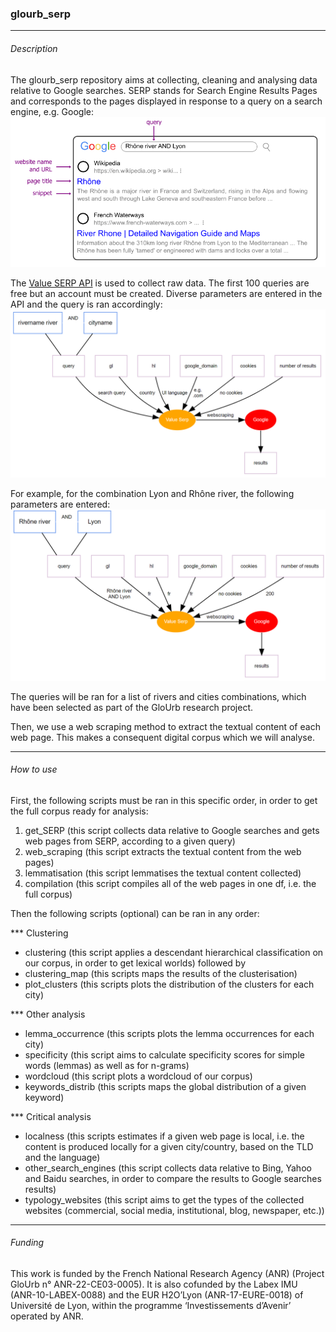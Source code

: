 ### glourb_serp
___________
###### Description

The glourb_serp repository aims at collecting, cleaning and analysing data relative to Google searches. SERP stands for Search Engine Results Pages and corresponds to the pages displayed in response to a query on a search engine, e.g. Google: ![A diagram showing the structure of a Search Engine Results Page](https://github.com/lbajemon/glourb_serp/blob/main/figures/SERP_structure.png)

The [Value SERP API](https://get.valueserp.com/try-it-free/) is used to collect raw data. The first 100 queries are free but an account must be created. Diverse parameters are entered in the API and the query is ran accordingly: ![A diagram showing the entered parameters](https://github.com/lbajemon/glourb_serp/blob/main/figures/query_parameters_diagram.png)

For example, for the combination Lyon and Rhône river, the following parameters are entered: ![!A diagram showing the entered parameters for the city of Lyon](https://github.com/lbajemon/glourb_serp/blob/main/figures/query_parameters_ex_lyon.png)

The queries will be ran for a list of rivers and cities combinations, which have been selected as part of the GloUrb research project.

Then, we use a web scraping method to extract the textual content of each web page. This makes a consequent digital corpus which we will analyse. 
__________
###### How to use
First, the following scripts must be ran in this specific order, in order to get the full corpus ready for analysis:

1. get_SERP (this script collects data relative to Google searches and gets web pages from SERP, according to a given query)
2. web_scraping (this script extracts the textual content from the web pages)
3. lemmatisation (this script lemmatises the textual content collected)
4. compilation (this script compiles all of the web pages in one df, i.e. the full corpus)

Then the following scripts (optional) can be ran in any order:

*** Clustering 
-   clustering (this script applies a descendant hierarchical classification on our corpus, in order to get lexical worlds)
followed by
-   clustering_map (this scripts maps the results of the clusterisation)
-   plot_clusters (this scripts plots the distribution of the clusters for each city) 

*** Other analysis 
-   lemma_occurrence (this scripts plots the lemma occurrences for each city)   
-   specificity (this script aims to calculate specificity scores for simple words (lemmas) as well as for n-grams)
-   wordcloud (this script plots a wordcloud of our corpus) 
-   keywords_distrib (this scripts maps the global distribution of a given keyword)

*** Critical analysis 
-   localness (this scripts estimates if a given web page is local, i.e. the content is produced locally for a given city/country, based on the TLD and the language)
-   other_search_engines (this script collects data relative to Bing, Yahoo and Baidu searches, in order to compare the results to Google searches results)
-   typology_websites (this script aims to get the types of the collected websites (commercial, social media, institutional, blog, newspaper, etc.))

_________
###### Funding
This work is funded by the French National Research Agency (ANR) (Project GloUrb n° ANR-22-CE03-0005). It is also cofunded by the Labex IMU (ANR-10-LABEX-0088) and the EUR H2O’Lyon (ANR-17-EURE-0018) of Université de Lyon, within the programme ‘Investissements d’Avenir’ operated by ANR. 
